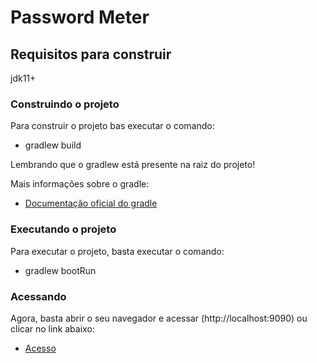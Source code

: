 # Password Meter

## Requisitos para construir

jdk11+

### Construindo o projeto
Para construir o projeto bas executar o comando:

* gradlew build

Lembrando que o gradlew está presente na raiz do projeto!

Mais informações sobre o gradle:
* [Documentação oficial do gradle](https://docs.gradle.org)

### Executando o projeto
Para executar o projeto, basta executar o comando:

* gradlew bootRun

### Acessando
Agora, basta abrir o seu navegador e acessar (http://localhost:9090) ou clicar no link abaixo:
* [Acesso](http://localhost:9090)

